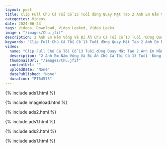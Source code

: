 ```yaml
---
layout: post
title: Clip Full Chú Cá Tối Cổ 13 Tuổi đừng Quay Mặt Tao 2 Anh Em Nằm Võng Móc
categories: Videos
date: 2024-06-23
tags: Videos, Download, Video Leaked, Video Leaks
image : "/images/Chu.jfif"
description: 2 Anh Em Nằm Võng Và Bí Ẩn Chú Cá Tối Cổ 13 Tuổi 'Đừng Quay Mặt Tao' Full Clip! Clip Full Chú Cá Tối Cổ 13 Tuổi đừng Quay Mặt Tao 2 Anh Em Nằm Võng Móc
keywords: "Clip Full Chú Cá Tối Cổ 13 Tuổi đừng Quay Mặt Tao 2 Anh Em Nằm Võng Móc Link"
video:
  name: "Clip Full Chú Cá Tối Cổ 13 Tuổi đừng Quay Mặt Tao 2 Anh Em Nằm Võng Móc"
  description: "2 Anh Em Nằm Võng Và Bí Ẩn Chú Cá Tối Cổ 13 Tuổi 'Đừng Quay Mặt Tao' Full Clip! Clip Full Chú Cá Tối Cổ 13 Tuổi đừng Quay Mặt Tao 2 Anh Em Nằm Võng Móc"
  thumbnailUrl: "/images/Chu.jfif"
  contentUrl: ""
  uploadDate: "None"
  datePublished: "None"
  duration: "PT6457S"
---
```

{% include ads1.html %}

{% include imageload.html %}

{% include ads2.html %}

{% include ads1.html %}

{% include ads2.html %}

{% include ads1.html %}
